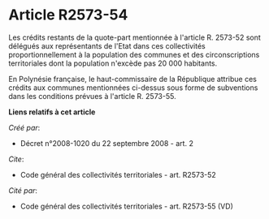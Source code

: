 # Article R2573-54

Les crédits restants de la quote-part mentionnée à l'article R. 2573-52 sont délégués aux représentants de l'Etat dans ces
collectivités proportionnellement à la population des communes et des circonscriptions territoriales dont la population
n'excède pas 20 000 habitants.

En Polynésie française, le haut-commissaire de la République attribue ces crédits aux communes mentionnées ci-dessus sous
forme de subventions dans les conditions prévues à l'article R. 2573-55.

**Liens relatifs à cet article**

_Créé par_:

  - Décret n°2008-1020 du 22 septembre 2008 - art. 2

_Cite_:

  - Code général des collectivités territoriales - art. R2573-52

_Cité par_:

  - Code général des collectivités territoriales - art. R2573-55 (VD)
